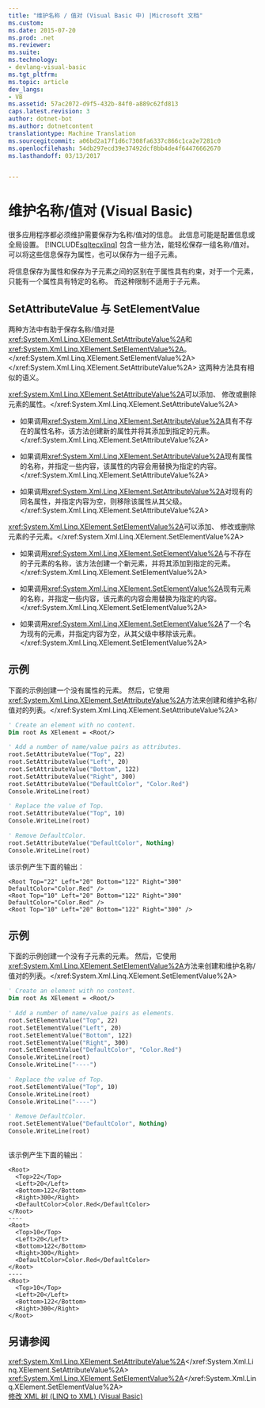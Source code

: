 ```yaml
---
title: "维护名称 / 值对 (Visual Basic 中) |Microsoft 文档"
ms.custom: 
ms.date: 2015-07-20
ms.prod: .net
ms.reviewer: 
ms.suite: 
ms.technology:
- devlang-visual-basic
ms.tgt_pltfrm: 
ms.topic: article
dev_langs:
- VB
ms.assetid: 57ac2072-d9f5-432b-84f0-a889c62fd813
caps.latest.revision: 3
author: dotnet-bot
ms.author: dotnetcontent
translationtype: Machine Translation
ms.sourcegitcommit: a06bd2a17f1d6c7308fa6337c866c1ca2e7281c0
ms.openlocfilehash: 54db297ecd39e37492dcf8bb4de4f64476662670
ms.lasthandoff: 03/13/2017


---
```

# <a name="maintaining-namevalue-pairs-visual-basic"></a>维护名称/值对 (Visual Basic)
很多应用程序都必须维护需要保存为名称/值对的信息。 此信息可能是配置信息或全局设置。 [!INCLUDE[sqltecxlinq](../../../../csharp/programming-guide/concepts/linq/includes/sqltecxlinq_md.md)] 包含一些方法，能轻松保存一组名称/值对。 可以将这些信息保存为属性，也可以保存为一组子元素。  
  
 将信息保存为属性和保存为子元素之间的区别在于属性具有约束，对于一个元素，只能有一个属性具有特定的名称。 而这种限制不适用于子元素。  
  
## <a name="setattributevalue-and-setelementvalue"></a>SetAttributeValue 与 SetElementValue  
 两种方法中有助于保存名称/值对是<xref:System.Xml.Linq.XElement.SetAttributeValue%2A>和<xref:System.Xml.Linq.XElement.SetElementValue%2A>。</xref:System.Xml.Linq.XElement.SetElementValue%2A> </xref:System.Xml.Linq.XElement.SetAttributeValue%2A> 这两种方法具有相似的语义。  
  
 <xref:System.Xml.Linq.XElement.SetAttributeValue%2A>可以添加、 修改或删除元素的属性。</xref:System.Xml.Linq.XElement.SetAttributeValue%2A>  
  
-   如果调用<xref:System.Xml.Linq.XElement.SetAttributeValue%2A>具有不存在的属性名称，该方法创建新的属性并将其添加到指定的元素。</xref:System.Xml.Linq.XElement.SetAttributeValue%2A>  
  
-   如果调用<xref:System.Xml.Linq.XElement.SetAttributeValue%2A>现有属性的名称，并指定一些内容，该属性的内容会用替换为指定的内容。</xref:System.Xml.Linq.XElement.SetAttributeValue%2A>  
  
-   如果调用<xref:System.Xml.Linq.XElement.SetAttributeValue%2A>对现有的同名属性，并指定内容为空，则移除该属性从其父级。</xref:System.Xml.Linq.XElement.SetAttributeValue%2A>  
  
 <xref:System.Xml.Linq.XElement.SetElementValue%2A>可以添加、 修改或删除元素的子元素。</xref:System.Xml.Linq.XElement.SetElementValue%2A>  
  
-   如果调用<xref:System.Xml.Linq.XElement.SetElementValue%2A>与不存在的子元素的名称，该方法创建一个新元素，并将其添加到指定的元素。</xref:System.Xml.Linq.XElement.SetElementValue%2A>  
  
-   如果调用<xref:System.Xml.Linq.XElement.SetElementValue%2A>现有元素的名称，并指定一些内容，该元素的内容会用替换为指定的内容。</xref:System.Xml.Linq.XElement.SetElementValue%2A>  
  
-   如果调用<xref:System.Xml.Linq.XElement.SetElementValue%2A>了一个名为现有的元素，并指定内容为空，从其父级中移除该元素。</xref:System.Xml.Linq.XElement.SetElementValue%2A>  
  
## <a name="example"></a>示例  
 下面的示例创建一个没有属性的元素。 然后，它使用<xref:System.Xml.Linq.XElement.SetAttributeValue%2A>方法来创建和维护名称/值对的列表。</xref:System.Xml.Linq.XElement.SetAttributeValue%2A>  
  
```vb  
' Create an element with no content.  
Dim root As XElement = <Root/>  
  
' Add a number of name/value pairs as attributes.  
root.SetAttributeValue("Top", 22)  
root.SetAttributeValue("Left", 20)  
root.SetAttributeValue("Bottom", 122)  
root.SetAttributeValue("Right", 300)  
root.SetAttributeValue("DefaultColor", "Color.Red")  
Console.WriteLine(root)  
  
' Replace the value of Top.  
root.SetAttributeValue("Top", 10)  
Console.WriteLine(root)  
  
' Remove DefaultColor.  
root.SetAttributeValue("DefaultColor", Nothing)  
Console.WriteLine(root)  
```  
  
 该示例产生下面的输出：  
  
```  
<Root Top="22" Left="20" Bottom="122" Right="300" DefaultColor="Color.Red" />  
<Root Top="10" Left="20" Bottom="122" Right="300" DefaultColor="Color.Red" />  
<Root Top="10" Left="20" Bottom="122" Right="300" />  
```  
  
## <a name="example"></a>示例  
 下面的示例创建一个没有子元素的元素。 然后，它使用<xref:System.Xml.Linq.XElement.SetElementValue%2A>方法来创建和维护名称/值对的列表。</xref:System.Xml.Linq.XElement.SetElementValue%2A>  
  
```vb  
' Create an element with no content.  
Dim root As XElement = <Root/>  
  
' Add a number of name/value pairs as elements.  
root.SetElementValue("Top", 22)  
root.SetElementValue("Left", 20)  
root.SetElementValue("Bottom", 122)  
root.SetElementValue("Right", 300)  
root.SetElementValue("DefaultColor", "Color.Red")  
Console.WriteLine(root)  
Console.WriteLine("----")  
  
' Replace the value of Top.  
root.SetElementValue("Top", 10)  
Console.WriteLine(root)  
Console.WriteLine("----")  
  
' Remove DefaultColor.  
root.SetElementValue("DefaultColor", Nothing)  
Console.WriteLine(root)  
  
```  
  
 该示例产生下面的输出：  
  
```  
<Root>  
  <Top>22</Top>  
  <Left>20</Left>  
  <Bottom>122</Bottom>  
  <Right>300</Right>  
  <DefaultColor>Color.Red</DefaultColor>  
</Root>  
----  
<Root>  
  <Top>10</Top>  
  <Left>20</Left>  
  <Bottom>122</Bottom>  
  <Right>300</Right>  
  <DefaultColor>Color.Red</DefaultColor>  
</Root>  
----  
<Root>  
  <Top>10</Top>  
  <Left>20</Left>  
  <Bottom>122</Bottom>  
  <Right>300</Right>  
</Root>  
```  
  
## <a name="see-also"></a>另请参阅  
 <xref:System.Xml.Linq.XElement.SetAttributeValue%2A></xref:System.Xml.Linq.XElement.SetAttributeValue%2A>   
 <xref:System.Xml.Linq.XElement.SetElementValue%2A></xref:System.Xml.Linq.XElement.SetElementValue%2A>   
 [修改 XML 树 (LINQ to XML) (Visual Basic)](../../../../visual-basic/programming-guide/concepts/linq/modifying-xml-trees-linq-to-xml.md)
